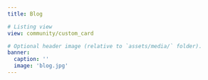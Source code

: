 ```yaml
---
title: Blog

# Listing view
view: community/custom_card

# Optional header image (relative to `assets/media/` folder).
banner:
  caption: ''
  image: 'blog.jpg'
---
```

